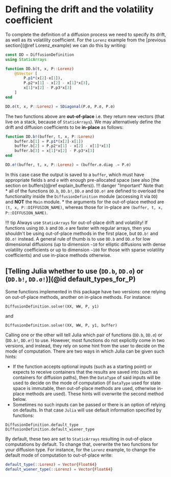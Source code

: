 # Defining the drift and the volatility coefficient
To complete the definition of a diffusion process we need to specify its drift, as well as its volatility coefficient. For the `Lorenz` example from the [previous section](@ref Lorenz_example) we can do this by writing:
```julia
const DD = DiffusionDefinition
using StaticArrays

function DD.b(t, x, P::Lorenz)
    @SVector [
        P.p1*(x[2]-x[1]),
        P.p2*x[1] - x[2] - x[1]*x[3],
        x[1]*x[2] - P.p3*x[3]
    ]
end

DD.σ(t, x, P::Lorenz) = SDiagonal(P.σ, P.σ, P.σ)
```
The two functions above are **out-of-place** i.e. they return new vectors (that live on a stack, because of `StaticArrays`). We may alternatively define the drift and diffusion coefficients to be **in-place** as follows:
```julia
function DD.b!(buffer, t, x, P::Lorenz)
    buffer.b[1] = P.p1*(x[2]-x[1])
    buffer.b[2] = P.p2*x[1] - x[2] - x[1]*x[3]
    buffer.b[3] = x[1]*x[2] - P.p3*x[3]
end

DD.σ!(buffer, t, x, P::Lorenz) = (buffer.σ.diag .= P.σ)
```
In this case case the output is saved to a `buffer`, which must have appropriate fields `b` and `σ` with enough pre-allocated space (see also [the section on buffers](@ref explain_buffers)).
!!! danger "Important"
    Note that:
    * all of the functions `DD.b`, `DD.b!`, `DD.σ` and `DD.σ!` are defined to overload the functionality inside the `DiffusionDefinition` module (accessing it via `DD`) and **NOT** the `Main` module.
    * the arguments for the out-of-place method are `(t, x, P::DIFFUSION_NAME)`, whereas those for in-place are `(buffer, t, x, P::DIFFUSION_NAME)`.

!!! tip
    Always use `StaticArrays` for out-of-place drift and volatility! If functions using `DD.b` and `DD.σ` are faster with regular arrays, then you shouldn't be using out-of-place methods in the first place, but `DD.b!` and `DD.σ!` instead. A general rule of thumb is to use `DD.b` and `DD.σ` for low dimensional diffusions (up to dimension `~10` for elliptic diffusions with dense volatility coefficients or up to dimension `~100` for those with sparse volatility coefficients) and use in-place methods otherwise.

## [Telling Julia whether to use (`DD.b`, `DD.σ`) or (`DD.b!`, `DD.σ!`)](@id default_types_for_P)
Some functions implemented in this package have two versions: one relying on out-of-place methods, another on in-place methods. For instance:
```@docs
DiffusionDefinition.solve!(XX, WW, P, y1)
```
and
```@docs
DiffusionDefinition.solve!(XX, WW, P, y1, buffer)
```
Calling one or the other will tell Julia which pair of functions (`DD.b`, `DD.σ`) or (`DD.b!`, `DD.σ!`) to use. However, most functions do not explicitly come in two versions, and instead, they rely on some hint from the user to decide on the mode of computation. There are two ways in which Julia can be given such hints:
- If the function accepts optional inputs (such as a starting point) or expects to receive containers that the results are saved into (such as containers for diffusion paths), then the `DataType` of said inputs will be used to decide on the mode of computation (if `DataType` used for state space is immutable, then out-of-place methods are used, otherwise in-place methods are used). These hints will overwrite the second method below.
- Sometimes no such inputs can be passed or there is an option of relying on defaults. In that case `Julia` will use default information specified by functions:
```@docs
DiffusionDefinition.default_type
DiffusionDefinition.default_wiener_type
```
By default, these two are set to `StaticArrays` resulting in out-of-place computations by default. To change that, overwrite the two functions for your diffusion type. For instance, for the `Lorenz` example, to change the default mode of computation to out-of-place write:
```julia
default_type(::Lorenz) = Vector{Float64}
default_wiener_type(::Lorenz) = Vector{Float64}
```
